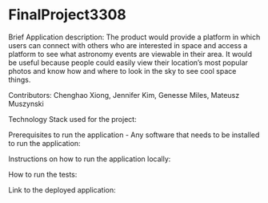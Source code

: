 # FinalProject3308

Brief Application description:
The product would provide a platform in which users can connect with others who are interested in space and access a platform to see what astronomy events are viewable in their area. It would be useful because people could easily view their location’s most popular photos and know how and where to look in the sky to see cool space things. 

Contributors:
Chenghao Xiong, Jennifer Kim, Genesse Miles, Mateusz Muszynski

Technology Stack used for the project:


Prerequisites to run the application - Any software that needs to be installed to run the application:


Instructions on how to run the application locally:


How to run the tests:


Link to the deployed application:


